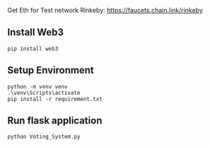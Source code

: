 Get Eth for Test network Rinkeby: https://faucets.chain.link/rinkeby

## Install Web3
```commandline
pip install web3
```

## Setup Environment
```commandline
python -m venv venv
.\venv\Scripts\activate
pip install -r requirement.txt
```

## Run flask application
```commandline
python Voting_System.py
```
